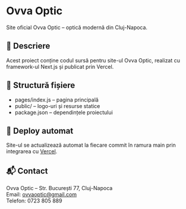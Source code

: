 # Ovva Optic

Site oficial Ovva Optic – optică modernă din Cluj-Napoca.

## 📌 Descriere
Acest proiect conține codul sursă pentru site-ul Ovva Optic, realizat cu framework-ul Next.js și publicat prin Vercel.

## 🔧 Structură fișiere
- pages/index.js – pagina principală
- public/ – logo-uri și resurse statice
- package.json – dependințele proiectului

## 🚀 Deploy automat
Site-ul se actualizează automat la fiecare commit în ramura main prin integrarea cu [Vercel](https://vercel.com/).

## 📬 Contact
Ovva Optic – Str. București 77, Cluj-Napoca  
Email: ovvaoptic@gmail.com  
Telefon: 0723 805 889
